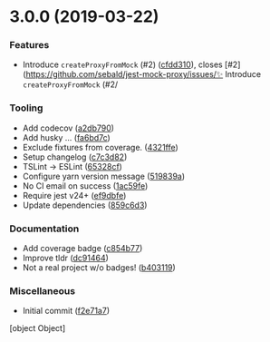 # 3.0.0 (2019-03-22)

### Features

- Introduce `createProxyFromMock` (#2) ([cfdd310](https://github.com/sebald/jest-mock-proxy/commit/cfdd310)), closes [#2](https://github.com/sebald/jest-mock-proxy/issues/✨ Introduce `createProxyFromMock` (#2/

### Tooling

- Add codecov ([a2db790](https://github.com/sebald/jest-mock-proxy/commit/a2db790))
- Add husky ... ([fa6bd7c](https://github.com/sebald/jest-mock-proxy/commit/fa6bd7c))
- Exclude fixtures from coverage. ([4321ffe](https://github.com/sebald/jest-mock-proxy/commit/4321ffe))
- Setup changelog ([c7c3d82](https://github.com/sebald/jest-mock-proxy/commit/c7c3d82))
- TSLint -> ESLint ([65328cf](https://github.com/sebald/jest-mock-proxy/commit/65328cf))
- Configure yarn version message ([519839a](https://github.com/sebald/jest-mock-proxy/commit/519839a))
- No CI email on success ([1ac59fe](https://github.com/sebald/jest-mock-proxy/commit/1ac59fe))
- Require jest v24+ ([ef9dbfe](https://github.com/sebald/jest-mock-proxy/commit/ef9dbfe))
- Update dependencies ([859c6d3](https://github.com/sebald/jest-mock-proxy/commit/859c6d3))

### Documentation

- Add coverage badge ([c854b77](https://github.com/sebald/jest-mock-proxy/commit/c854b77))
- Improve tldr ([dc91464](https://github.com/sebald/jest-mock-proxy/commit/dc91464))
- Not a real project w/o badges! ([b403119](https://github.com/sebald/jest-mock-proxy/commit/b403119))

### Miscellaneous

- Initial commit ([f2e71a7](https://github.com/sebald/jest-mock-proxy/commit/f2e71a7))

[object Object]
